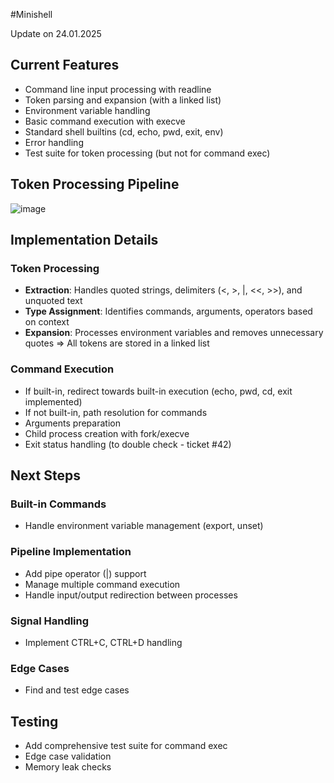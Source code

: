 #Minishell

Update on 24.01.2025

<h2>Current Features</h2>

- Command line input processing with readline
- Token parsing and expansion (with a linked list)
- Environment variable handling
- Basic command execution with execve
- Standard shell builtins (cd, echo, pwd, exit, env)
- Error handling
- Test suite for token processing (but not for command exec)

<h2>Token Processing Pipeline</h2>

![image](https://github.com/user-attachments/assets/66190664-e304-4659-8bc2-cb5deba6febd)

<h2>Implementation Details</h2>

<h3>Token Processing</h3>

- **Extraction**: Handles quoted strings, delimiters (<, >, |, <<, >>), and unquoted text
- **Type Assignment**: Identifies commands, arguments, operators based on context
- **Expansion**: Processes environment variables and removes unnecessary quotes
=> All tokens are stored in a linked list

<h3>Command Execution</h3>

- If built-in, redirect towards built-in execution (echo, pwd, cd, exit implemented)
- If not built-in, path resolution for commands
- Arguments preparation
- Child process creation with fork/execve
- Exit status handling (to double check - ticket #42)

<h2>Next Steps</h2>

<h3>Built-in Commands</h3>

- Handle environment variable management (export, unset)

<h3>Pipeline Implementation</h3>

- Add pipe operator (|) support
- Manage multiple command execution
- Handle input/output redirection between processes

<h3>Signal Handling</h3>

- Implement CTRL+C, CTRL+D handling

<h3>Edge Cases</h3>

- Find and test edge cases

<h2>Testing</h2>

- Add comprehensive test suite for command exec
- Edge case validation
- Memory leak checks

